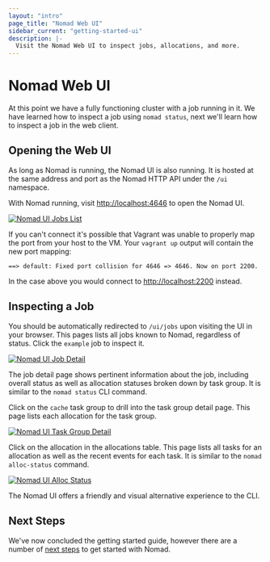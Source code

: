 ```yaml
---
layout: "intro"
page_title: "Nomad Web UI"
sidebar_current: "getting-started-ui"
description: |-
  Visit the Nomad Web UI to inspect jobs, allocations, and more.
---
```


# Nomad Web UI

At this point we have a fully functioning cluster with a job running in it. We have
learned how to inspect a job using `nomad status`, next we'll learn how to inspect
a job in the web client.

## Opening the Web UI

As long as Nomad is running, the Nomad UI is also running. It is hosted at the same address
and port as the Nomad HTTP API under the `/ui` namespace.

With Nomad running, visit [http://localhost:4646](http://localhost:4646) to open the Nomad UI.

[![Nomad UI Jobs List][img-jobs-list]][img-jobs-list]

If you can't connect it's possible that Vagrant was unable to properly map the
port from your host to the VM. Your `vagrant up` output will contain the new
port mapping:

```text
==> default: Fixed port collision for 4646 => 4646. Now on port 2200.
```

In the case above you would connect to
[http://localhost:2200](http://localhost:2200) instead.

## Inspecting a Job

You should be automatically redirected to `/ui/jobs` upon visiting the UI in your browser. This
pages lists all jobs known to Nomad, regardless of status. Click the `example` job to inspect it.

[![Nomad UI Job Detail][img-job-detail]][img-job-detail]

The job detail page shows pertinent information about the job, including overall status as well as
allocation statuses broken down by task group. It is similar to the `nomad status` CLI command.

Click on the `cache` task group to drill into the task group detail page. This page lists each allocation
for the task group.

[![Nomad UI Task Group Detail][img-task-group-detail]][img-task-group-detail]

Click on the allocation in the allocations table. This page lists all tasks for an allocation as well
as the recent events for each task. It is similar to the `nomad alloc-status` command.

[![Nomad UI Alloc Status][img-alloc-status]][img-alloc-status]

The Nomad UI offers a friendly and visual alternative experience to the CLI.

## Next Steps

We've now concluded the getting started guide, however there are a number
of [next steps](next-steps.html) to get started with Nomad.

[img-jobs-list]: /assets/images/intro-ui-jobs-list.png
[img-job-detail]: /assets/images/intro-ui-job-detail.png
[img-task-group-detail]: /assets/images/intro-ui-task-group-detail.png
[img-alloc-status]: /assets/images/intro-ui-alloc-status.png
